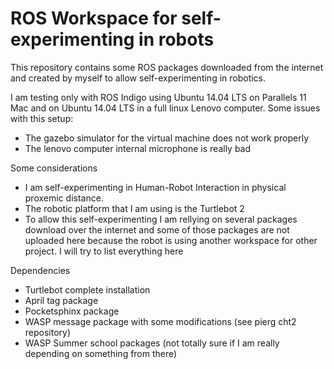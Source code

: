 # ROS Workspace for self-experimenting in robots
This repository contains some ROS packages downloaded from the internet and created by myself to allow self-experimenting in robotics.

I am testing only with ROS Indigo using Ubuntu 14.04 LTS on Parallels 11 Mac and on Ubuntu 14.04 LTS in a full linux Lenovo computer.
Some issues with this setup:
* The gazebo simulator for the virtual machine does not work properly
* The lenovo computer internal microphone is really bad

Some considerations
* I am self-experimenting in Human-Robot Interaction in physical proxemic distance.
* The robotic platform that I am using is the Turtlebot 2
* To allow this self-experimenting I am rellying on several packages download over the internet and some of those packages are not uploaded here because the robot is using another workspace for other project. I will try to list everything here

Dependencies
* Turtlebot complete installation
* April tag package
* Pocketsphinx package
* WASP message package with some modifications (see pierg cht2 repository)
* WASP Summer school packages (not totally sure if I am really depending on something from there)
